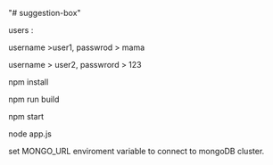 "# suggestion-box" 


users : 

username >user1,
passwrod > mama

username > user2,
passwrord > 123


npm install

npm run build

npm start

node app.js

set MONGO_URL enviroment variable to connect to mongoDB cluster.
